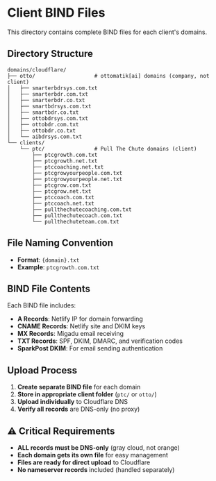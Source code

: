 # Client BIND Files

This directory contains complete BIND files for each client's domains.

## Directory Structure

```
domains/cloudflare/
├── otto/                   # ottomatik[ai] domains (company, not client)
│   ├── smarterbdrsys.com.txt
│   ├── smarterbdr.com.txt
│   ├── smarterbdr.co.txt
│   ├── smartbdrsys.com.txt
│   ├── smartbdr.co.txt
│   ├── ottobdrsys.com.txt
│   ├── ottobdr.com.txt
│   ├── ottobdr.co.txt
│   └── aibdrsys.com.txt
└── clients/
    └── ptc/                # Pull The Chute domains (client)
        ├── ptcgrowth.com.txt
        ├── ptcgrowth.net.txt
        ├── ptccoaching.net.txt
        ├── ptcgrowyourpeople.com.txt
        ├── ptcgrowyourpeople.net.txt
        ├── ptcgrow.com.txt
        ├── ptcgrow.net.txt
        ├── ptccoach.com.txt
        ├── ptccoach.net.txt
        ├── pullthechutecoaching.com.txt
        ├── pullthechutecoach.com.txt
        └── pullthechuteteam.com.txt
```

## File Naming Convention

- **Format**: `{domain}.txt`
- **Example**: `ptcgrowth.com.txt`

## BIND File Contents

Each BIND file includes:
- **A Records**: Netlify IP for domain forwarding
- **CNAME Records**: Netlify site and DKIM keys
- **MX Records**: Migadu email receiving
- **TXT Records**: SPF, DKIM, DMARC, and verification codes
- **SparkPost DKIM**: For email sending authentication

## Upload Process

1. **Create separate BIND file** for each domain
2. **Store in appropriate client folder** (`ptc/` or `otto/`)
3. **Upload individually** to Cloudflare DNS
4. **Verify all records** are DNS-only (no proxy)

## ⚠️ Critical Requirements

- **ALL records must be DNS-only** (gray cloud, not orange)
- **Each domain gets its own file** for easy management
- **Files are ready for direct upload** to Cloudflare
- **No nameserver records** included (handled separately)

